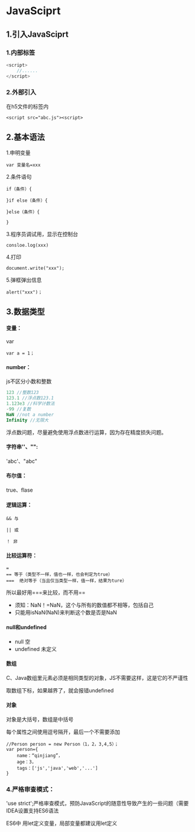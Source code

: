 # JavaSciprt

## 1.引入JavaSciprt

### 1.内部标签

```javascript
<script>
    //......
</script>
```

### 2.外部引入

在h5文件的<head>标签内

```
<script src="abc.js"><script>
```

## 2.基本语法

1.申明变量

```
var 变量名=xxx
```

2.条件语句

```
if（条件）{

}if else（条件）{

}else（条件）{

}
```

3.程序员调试用，显示在控制台

```
consloe.log(xxx)
```

4.打印

```
document.write("xxx");
```

5.弹框弹出信息

```
alert("xxx")；
```

## 3.数据类型

#### 变量：

var

```
var a = 1；
```



#### number：

js不区分小数和整数

```js
123 //整数123
123.1 //浮点数123.1
1.123e3 //科学计数法
-99 //复数
NaN //not a number
Infinity //无限大
```

浮点数问题，尽量避免使用浮点数进行运算，因为存在精度损失问题。

#### 字符串''、"":

'abc'、"abc"

#### 布尔值：

true、flase

#### 逻辑运算：

```
&& 与

|| 或

！ 非
```

#### 比较运算符：

```
=
== 等于（类型不一样，值也一样，也会判定为true）
===  绝对等于（当且仅当类型一样，值一样，结果为ture）
```

所以最好用===来比较，而不用==

- 须知：NaN！=NaN，这个与所有的数值都不相等，包括自己
- 只能用isNaN(NaN)来判断这个数是否是NaN

#### null和undefined

- null 空
- undefined 未定义

#### 数组

C、Java数组里元素必须是相同类型的对象，JS不需要这样，这是它的不严谨性

取数组下标，如果越界了，就会报错undefined

#### 对象

对象是大括号，数组是中括号

每个属性之间使用逗号隔开，最后一个不需要添加

```
//Person person = new Person（1，2，3,4,5）；
var person={
    name：“qinjiang”，
    age：3，
    tags：['js','java','web','...']
}
```

### 4.严格审查模式：

'use strict';严格审查模式，预防JavaScript的随意性导致产生的一些问题（需要IDEA设置支持ES6语法

ES6中 用let定义变量，局部变量都建议用let定义
